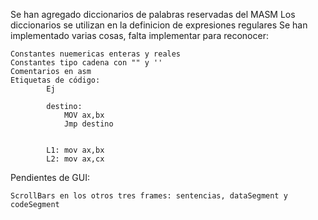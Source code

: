 Se han agregado diccionarios de palabras reservadas del MASM
Los diccionarios se utilizan en la definicion de expresiones regulares
Se han implementado varias cosas, falta implementar para reconocer:

    Constantes nuemericas enteras y reales
    Constantes tipo cadena con "" y ''
    Comentarios en asm
    Etiquetas de código: 
    		Ej
			
			destino:
				MOV ax,bx
				Jmp destino
				
				
			L1: mov ax,bx
            L2: mov ax,cx



Pendientes de GUI:

    ScrollBars en los otros tres frames: sentencias, dataSegment y codeSegment
